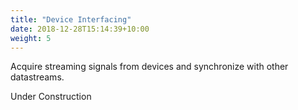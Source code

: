 ```yaml
---
title: "Device Interfacing"
date: 2018-12-28T15:14:39+10:00
weight: 5
---
```


Acquire streaming signals from devices and synchronize with other datastreams.

Under Construction
